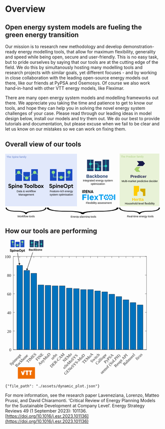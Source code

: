 # Overview

## Open energy system models are fueling the green energy transition

Our mission is to research new methodology and develop demonstration-ready energy modelling tools, that allow for maximum flexibility, generality and speed while being open, secure and user-friendly. This is no easy task, but to pride ourselves by saying that our tools are at the cutting edge of the field. We do this by simultanously hosting many modelling tools and research projects with similar goals, yet different focuses - and by working in close collaboration with the leading open-source energy models out there, like our friends at PyPSA and Osemosys. Of course we also work hand-in-hand with other VTT energy models, like Fleximar.

There are many open energy system models and modelling frameworks out there. We appreciate you taking the time and patience to get to know our tools, and hope they can help you in solving the novel energy system challenges of your case. Please read through our leading ideas in model design below, install our models and try them out. We do our best to provide tutorials and documentation, but please excuse when we fail to be clear and let us know on our mistakes so we can work on fixing them.

## Overall view of our tools
<svg width="100%" height="100%" version="1.1" viewBox="0 0 174.79 73.031" xml:space="preserve" xmlns="http://www.w3.org/2000/svg" xmlns:xlink="http://www.w3.org/1999/xlink"><defs><clipPath id="clippath"><path d="m438.47 442.08h-221.62v-394h221.62zm263 0h-221.62v-297.57h221.62zm263 0h-221.62v-394h221.62z" fill="none"/></clipPath><clipPath id="clippath-1"><path d="m438.47 442.08h-221.62v-394h221.62zm263 0h-221.62v-297.57h221.62zm263 0h-221.62v-394h221.62z" fill="none"/></clipPath><clipPath id="clippath-4"><path d="m438.47 442.08h-221.62v-394h221.62zm263 0h-221.62v-297.57h221.62zm263 0h-221.62v-394h221.62z" fill="none"/></clipPath><clipPath id="clippath-8"><path d="m438.47 442.08h-221.62v-394h221.62zm263 0h-221.62v-297.57h221.62zm263 0h-221.62v-394h221.62z" fill="none"/></clipPath><clipPath id="clippath-1-7"><path d="m438.47 442.08h-221.62v-394h221.62zm263 0h-221.62v-297.57h221.62zm263 0h-221.62v-394h221.62z" fill="none"/></clipPath><clipPath id="clippath-4-1"><path d="m438.47 442.08h-221.62v-394h221.62zm263 0h-221.62v-297.57h221.62zm263 0h-221.62v-394h221.62z" fill="none"/></clipPath><clipPath id="clippath-7"><path d="m438.47 442.08h-221.62v-394h221.62zm263 0h-221.62v-297.57h221.62zm263 0h-221.62v-394h221.62z" fill="none"/></clipPath><clipPath id="clippath-1-6"><path d="m438.47 442.08h-221.62v-394h221.62zm263 0h-221.62v-297.57h221.62zm263 0h-221.62v-394h221.62z" fill="none"/></clipPath><clipPath id="clippath-4-2"><path d="m438.47 442.08h-221.62v-394h221.62zm263 0h-221.62v-297.57h221.62zm263 0h-221.62v-394h221.62z" fill="none"/></clipPath></defs><g transform="translate(-30.285 15.629)"><g transform="matrix(.14964 0 0 .14964 34.864 27.149)"><path d="m271.75 124.55 7e-3 0.22627a38.272 18.752 0 0 1-1.5112 5.1011 41.902 20.531 0 0 1-4.412 4.8515 45.128 22.112 0 0 1-15.52 7.426c-12.735 3.7978-28.395 5.154-43.809 5.6218l-24.163 0.31505c-8.3274 0.36579-16.73 0.79284-25.01 2.0528-8.2342 1.179-16.542 2.9544-23.533 5.9595a41.603 20.384 0 0 0-7.0703 3.8393 41.609 20.387 0 0 0-7.0698-3.8393c-6.9907-3.0051-15.299-4.7806-23.533-5.9595-8.2798-1.26-16.682-1.687-25.01-2.0528l-24.163-0.31505c-15.414-0.46772-31.074-1.824-43.809-5.6218a45.126 22.11 0 0 1-15.52-7.426 41.903 20.531 0 0 1-4.4122-4.8515 38.292 18.762 0 0 1-1.5112-5.1011l0.0075-0.22856a4.2567 2.0857 0 0 0-8.5102-0.10613c-0.66566 9.0591 10.081 17.181 24.83 21.692a41.957 20.558 0 0 0 5.6284 1.5582 44.831 21.966 0 0 0 5.8044 1.358c4.0043 0.67984 7.9401 1.5763 12.067 1.9656a93.055 45.594 0 0 0 12.317 1.2617c4.1292 0.22947 8.2715 0.69629 12.403 0.71288l24.054 0.57322c7.6477 0.42449 15.331 0.90266 22.391 2.0769 7.0847 1.0876 13.781 2.6677 18.805 4.9486a30.989 15.183 0 0 1 6.2141 3.797 30.609 14.997 0 0 1 1.8457 2.1608c0.20019 0.36404 0.40667 0.73622 0.54537 1.0907a15.616 7.6515 0 0 1 0.22834 0.85752l-4e-3 0.049c-2e-3 0.0336 2e-3 0.068 2e-3 0.10178-2.6e-4 0.0398-5e-3 0.0792-2e-3 0.11799 2.6e-4 5e-3 4e-3 9e-3 4e-3 0.014 7.1e-4 0.01-5.1e-4 0.0191 5.1e-4 0.0288 9e-3 0.0908 0.0571 0.17551 0.0815 0.26403a6.4474 3.159 0 0 0 0.10698 0.34579c0.0464 0.0908 0.12468 0.17411 0.18691 0.26162a6.4231 3.1471 0 0 0 0.23738 0.31798c0.0831 0.0856 0.19471 0.16161 0.29259 0.24273a6.421 3.1461 0 0 0 0.34363 0.27653c0.1135 0.0752 0.25198 0.13915 0.3785 0.20894a6.4018 3.1367 0 0 0 0.44385 0.23852c0.14109 0.0634 0.30249 0.11378 0.45452 0.17067a6.3272 3.1001 0 0 0 0.52455 0.19132c0.16632 0.0501 0.34961 0.0853 0.52506 0.12793a6.3496 3.1111 0 0 0 0.58652 0.13789c0.18741 0.0343 0.38812 0.0519 0.58338 0.0777a6.2231 3.0491 0 0 0 0.63179 0.0795c0.20801 0.0164 0.42511 0.0139 0.63856 0.0201 0.20438 6e-3 0.40272 0.0231 0.61149 0.0194 0.0153-2.6e-4 0.0292-2e-3 0.0445-3e-3 0.0149-2.6e-4 0.0287 1e-3 0.0435 9.8e-4 0.20279-5e-3 0.39231-0.0297 0.58937-0.0436 0.21793-0.0154 0.44071-0.0226 0.65053-0.0482a6.3386 3.1058 0 0 0 0.60133-0.1032c0.19471-0.0343 0.39622-0.0612 0.58158-0.10422a6.3045 3.089 0 0 0 0.5563-0.16097c0.16843-0.05 0.34618-0.0932 0.50397-0.15052a6.4282 3.1496 0 0 0 0.48471-0.21058c0.14345-0.0638 0.2973-0.12156 0.42824-0.19146a6.4415 3.1561 0 0 0 0.40144-0.25676c0.11296-0.0744 0.23897-0.14336 0.3384-0.22257a6.4626 3.1665 0 0 0 0.29756-0.29311c0.0825-0.0841 0.17933-0.16378 0.24654-0.25165a6.4064 3.1389 0 0 0 0.17727-0.32016c0.0484-0.0921 0.11324-0.18061 0.14445-0.27551a6.5124 3.1909 0 0 0 0.0453-0.34425c9e-3 -0.0907 0.0424-0.1783 0.0356-0.27067l-3e-3 -0.0428a15.659 7.6726 0 0 1 0.22806-0.85752c0.13902-0.35446 0.34516-0.72665 0.54536-1.0907a30.611 14.998 0 0 1 1.8459-2.1608 30.982 15.18 0 0 1 6.2141-3.797c5.0234-2.2809 11.72-3.861 18.805-4.9486 7.06-1.1742 14.744-1.6524 22.391-2.0769l24.054-0.57322c4.1311-0.0166 8.2733-0.48341 12.403-0.71287a93.055 45.594 0 0 0 12.317-1.2617c4.1266-0.38929 8.0622-1.2857 12.066-1.9656a44.826 21.964 0 0 0 5.8044-1.358 41.94 20.55 0 0 0 5.6284-1.5582c14.749-4.5108 25.496-12.633 24.831-21.692a4.2567 2.0857 0 0 0-8.5102 0.10843z" stroke-width=".49307"/><path d="m1128.9 124.55 0.01 0.22627a38.272 18.752 0 0 1-1.5112 5.1011 41.902 20.531 0 0 1-4.4119 4.8515 45.128 22.112 0 0 1-15.52 7.426c-12.735 3.7978-28.395 5.154-43.809 5.6218l-24.163 0.31505c-8.3275 0.36579-16.73 0.79284-25.01 2.0528-8.2343 1.179-16.542 2.9544-23.533 5.9595a41.603 20.384 0 0 0-7.0703 3.8393 41.609 20.387 0 0 0-7.0698-3.8393c-6.9907-3.0051-15.299-4.7806-23.533-5.9595-8.2798-1.26-16.682-1.687-25.01-2.0528l-24.166-0.31505c-15.414-0.46772-31.074-1.824-43.809-5.6218a45.126 22.11 0 0 1-15.52-7.426 41.903 20.531 0 0 1-4.4122-4.8515 38.292 18.762 0 0 1-1.5112-5.1011l8e-3 -0.22856a4.2567 2.0857 0 0 0-8.5102-0.10613c-0.66565 9.0591 10.081 17.181 24.83 21.692a41.957 20.558 0 0 0 5.6284 1.5582 44.831 21.966 0 0 0 5.8044 1.358c4.0043 0.67984 7.9401 1.5763 12.067 1.9656a93.055 45.594 0 0 0 12.317 1.2617c4.1292 0.22947 8.2715 0.69629 12.403 0.71288l24.054 0.57322c7.6477 0.42449 15.331 0.90266 22.391 2.0769 7.0847 1.0876 13.781 2.6677 18.805 4.9486a30.989 15.183 0 0 1 6.2141 3.797 30.609 14.997 0 0 1 1.8457 2.1608c0.20019 0.36404 0.40667 0.73622 0.54537 1.0907a15.616 7.6515 0 0 1 0.22834 0.85752l-4e-3 0.049c-2e-3 0.0336 2e-3 0.068 2e-3 0.10178-2.6e-4 0.0398-5e-3 0.0792-2e-3 0.11799 2.6e-4 5e-3 4e-3 9e-3 4e-3 0.014 7.1e-4 0.01-5.1e-4 0.0191 5.1e-4 0.0288 9e-3 0.0908 0.0571 0.17551 0.0815 0.26403a6.4474 3.159 0 0 0 0.10698 0.34579c0.0464 0.0908 0.12468 0.17411 0.18691 0.26162a6.4231 3.1471 0 0 0 0.23738 0.31798c0.0831 0.0856 0.19471 0.16161 0.29259 0.24273a6.421 3.1461 0 0 0 0.34363 0.27653c0.1135 0.0752 0.25198 0.13915 0.3785 0.20894a6.4018 3.1367 0 0 0 0.44385 0.23852c0.14109 0.0634 0.30249 0.11378 0.45452 0.17067a6.3272 3.1001 0 0 0 0.52455 0.19132c0.16632 0.0501 0.34961 0.0853 0.52506 0.12793a6.3496 3.1111 0 0 0 0.58652 0.13789c0.18741 0.0343 0.38812 0.0519 0.58338 0.0777a6.2231 3.0491 0 0 0 0.63179 0.0795c0.20801 0.0164 0.42511 0.0139 0.63856 0.0201 0.20438 6e-3 0.40272 0.0231 0.61149 0.0194 0.0153-2.6e-4 0.0292-2e-3 0.0445-3e-3 0.0149-2.6e-4 0.0287 1e-3 0.0435 9.8e-4 0.20279-5e-3 0.39231-0.0297 0.58937-0.0436 0.21793-0.0154 0.44071-0.0226 0.65053-0.0482a6.3386 3.1058 0 0 0 0.60133-0.1032c0.19471-0.0343 0.39622-0.0612 0.58158-0.10422a6.3045 3.089 0 0 0 0.5563-0.16097c0.16843-0.05 0.34618-0.0932 0.50397-0.15052a6.4282 3.1496 0 0 0 0.48471-0.21058c0.14345-0.0638 0.2973-0.12156 0.42824-0.19146a6.4415 3.1561 0 0 0 0.40144-0.25676c0.11296-0.0744 0.23897-0.14336 0.3384-0.22257a6.4626 3.1665 0 0 0 0.29756-0.29311c0.0825-0.0841 0.17933-0.16378 0.24654-0.25165a6.4064 3.1389 0 0 0 0.17727-0.32016c0.0484-0.0921 0.11324-0.18061 0.14445-0.27551a6.5124 3.1909 0 0 0 0.0453-0.34425c9e-3 -0.0907 0.0424-0.1783 0.0356-0.27067l-3e-3 -0.0428a15.659 7.6726 0 0 1 0.22806-0.85752c0.13902-0.35446 0.34516-0.72665 0.54536-1.0907a30.611 14.998 0 0 1 1.8459-2.1608 30.982 15.18 0 0 1 6.2141-3.797c5.0234-2.2809 11.72-3.861 18.805-4.9486 7.0599-1.1742 14.744-1.6524 22.391-2.0769l24.054-0.57322c4.1311-0.0166 8.2733-0.48341 12.403-0.71287a93.055 45.594 0 0 0 12.317-1.2617c4.1267-0.38929 8.0622-1.2857 12.066-1.9656a44.826 21.964 0 0 0 5.8043-1.358 41.94 20.55 0 0 0 5.6284-1.5582c14.749-4.5108 25.496-12.633 24.831-21.692a4.2567 2.0857 0 0 0-8.5102 0.10843z" stroke-width=".49307"/><path d="m810.86 124.55 0.0124 0.22627a67.61 18.752 0 0 1-2.6696 5.1011 74.023 20.531 0 0 1-7.794 4.8515 79.723 22.112 0 0 1-27.417 7.426c-22.498 3.7978-50.161 5.154-77.392 5.6218l-42.685 0.31505c-14.711 0.36579-29.555 0.79284-44.182 2.0528-14.546 1.179-29.223 2.9544-41.573 5.9595a73.494 20.384 0 0 0-12.49 3.8393 73.505 20.387 0 0 0-12.489-3.8393c-12.35-3.0051-27.026-4.7806-41.573-5.9595-14.627-1.26-29.471-1.687-44.182-2.0528l-42.685-0.31505c-27.23-0.46772-54.894-1.824-77.392-5.6218a79.718 22.11 0 0 1-27.417-7.426 74.024 20.531 0 0 1-7.7945-4.8515 67.645 18.762 0 0 1-2.6696-5.1011l0.0124-0.22856a7.5198 2.0857 0 0 0-15.034-0.10613c-1.1759 9.0591 17.809 17.181 43.865 21.692a74.12 20.558 0 0 0 9.9429 1.5582 79.197 21.966 0 0 0 10.254 1.358c7.0738 0.67984 14.027 1.5763 21.317 1.9656a164.39 45.594 0 0 0 21.759 1.2617c7.2946 0.22947 14.612 0.69629 21.91 0.71288l42.493 0.57322c13.51 0.42449 27.084 0.90266 39.555 2.0769 12.516 1.0876 24.346 2.6677 33.22 4.9486a54.744 15.183 0 0 1 10.978 3.797 54.072 14.997 0 0 1 3.2605 2.1608c0.35365 0.36404 0.71841 0.73622 0.96343 1.0907a27.587 7.6515 0 0 1 0.40338 0.85752l-7e-3 0.049c-4e-3 0.0336 4e-3 0.068 4e-3 0.10178-4.6e-4 0.0398-9e-3 0.0792-4e-3 0.11799 4.6e-4 5e-3 7e-3 9e-3 7e-3 0.014 1e-3 0.01-9e-4 0.0191 9e-4 0.0288 0.0159 0.0908 0.10088 0.17551 0.14398 0.26403a11.39 3.159 0 0 0 0.18899 0.34579c0.082 0.0908 0.22025 0.17411 0.33019 0.26162a11.347 3.1471 0 0 0 0.41935 0.31798c0.1468 0.0856 0.34397 0.16161 0.51688 0.24273a11.343 3.1461 0 0 0 0.60705 0.27653c0.20051 0.0752 0.44514 0.13915 0.66865 0.20894a11.309 3.1367 0 0 0 0.78409 0.23852c0.24925 0.0634 0.53437 0.11378 0.80295 0.17067a11.177 3.1001 0 0 0 0.92665 0.19132c0.29382 0.0501 0.61762 0.0853 0.92756 0.12793a11.217 3.1111 0 0 0 1.0361 0.13789c0.33108 0.0343 0.68565 0.0519 1.0306 0.0777a10.994 3.0491 0 0 0 1.1161 0.0795c0.36747 0.0164 0.75099 0.0139 1.1281 0.0201 0.36105 6e-3 0.71143 0.0231 1.0802 0.0194 0.027-2.6e-4 0.0516-2e-3 0.0786-3e-3 0.0263-2.6e-4 0.0507 1e-3 0.0769 9.8e-4 0.35824-5e-3 0.69304-0.0297 1.0412-0.0436 0.38499-0.0154 0.77854-0.0226 1.1492-0.0482a11.198 3.1058 0 0 0 1.0623-0.1032c0.34397-0.0343 0.69995-0.0612 1.0274-0.10422a11.137 3.089 0 0 0 0.98274-0.16097c0.29755-0.05 0.61156-0.0932 0.8903-0.15052a11.356 3.1496 0 0 0 0.85628-0.21058c0.25342-0.0638 0.5252-0.12156 0.75652-0.19146a11.379 3.1561 0 0 0 0.70917-0.25676c0.19955-0.0744 0.42216-0.14336 0.59781-0.22257a11.417 3.1665 0 0 0 0.52566-0.29311c0.14575-0.0841 0.3168-0.16378 0.43554-0.25165a11.317 3.1389 0 0 0 0.31316-0.32016c0.0855-0.0921 0.20004-0.18061 0.25518-0.27551a11.505 3.1909 0 0 0 0.08-0.34425c0.0159-0.0907 0.0749-0.1783 0.0629-0.27067l-5e-3 -0.0428a27.663 7.6726 0 0 1 0.40289-0.85752c0.24559-0.35446 0.60975-0.72665 0.96342-1.0907a54.076 14.998 0 0 1 3.261-2.1608 54.732 15.18 0 0 1 10.978-3.797c8.8743-2.2809 20.705-3.861 33.22-4.9486 12.472-1.1742 26.046-1.6524 39.556-2.0769l42.493-0.57322c7.2979-0.0166 14.615-0.48341 21.91-0.71287a164.39 45.594 0 0 0 21.759-1.2617c7.29-0.38929 14.242-1.2857 21.316-1.9656a79.189 21.964 0 0 0 10.254-1.358 74.091 20.55 0 0 0 9.943-1.5582c26.056-4.5108 45.041-12.633 43.865-21.692a7.5198 2.0857 0 0 0-15.034 0.10843z" stroke-width=".65535"/><g fill="#000000" font-size="20.116px" stroke-width="1.679" text-anchor="middle"><text x="127.33448" y="195.81461" text-align="center" xml:space="preserve"><tspan x="127.33448" y="195.81461" fill="#000000" font-family="Arial" stroke-width="1.679" text-align="center" text-anchor="middle">Workflow tools</tspan></text><text x="560.18951" y="197.9362" text-align="center" xml:space="preserve"><tspan x="560.18951" y="197.9362" fill="#000000" font-family="Arial" stroke-width="1.679" text-align="center" text-anchor="middle">Energy planning tools</tspan></text><text x="990.05432" y="197.11536" text-align="center" xml:space="preserve"><tspan x="990.05432" y="197.11536" fill="#000000" font-family="Arial" stroke-width="1.679" text-align="center" text-anchor="middle">Real-time energy tools</tspan></text></g></g><g><rect x="30.285" y="-15.354" width="81.165" height="59.366" fill="#e1e8fb"/><a transform="matrix(.56557 0 0 .56557 13.157 -6.7897)" xlink:href="https://github.com/Spine-tools/SpineOpt.jl" xlink:show="new"><g transform="matrix(.059899 0 0 .059899 86.601 3.8672)"><g fill="#1b4ac2"><rect transform="translate(338,142)" x="216.82" y="48.491" width="220.98" height="393.47" clip-path="url(#clippath)"/><rect transform="matrix(1 0 0 .7588 601.23 249.29)" x="216.82" y="48.491" width="220.98" height="393.47" clip-path="url(#clippath-1)"/><rect transform="translate(863.42 142)" x="216.82" y="48.491" width="220.98" height="393.47" clip-path="url(#clippath-4)"/></g><g fill="#91e087"><g stroke-width=".975"><circle cx="665.66" cy="298.56" r="54.033"/><circle cx="928.15" cy="470.79" r="54.033"/><circle cx="1189.8" cy="298.17" r="54.033"/></g><rect x="658.4" y="345.69" width="14.496" height="120.03"/><rect x="658.39" y="451.69" width="117.46" height="14.765"/><rect x="818.11" y="451.53" width="62.553" height="14.765"/><rect x="975.14" y="451.18" width="63.866" height="14.765"/><rect x="1080.3" y="451.53" width="116.79" height="14.765"/><rect transform="rotate(-90)" x="-466.47" y="1182.3" width="118.35" height="14.765"/></g><text x="933.89508" y="962.74219" fill="#000000" font-family="Arial" font-size="88.855px" stroke-width="7.4162" text-align="center" text-anchor="middle" xml:space="preserve"><tspan x="933.89508" y="962.74219" text-align="center">Feature-rich energy</tspan><tspan x="933.89508" y="1074.8394" text-align="center">system optimisation</tspan></text><g transform="matrix(.98386 0 0 .98386 18.932 11.111)" onclick="https://github.com/Spine-tools/SpineOpt.jl"><path d="m519.06 786.28 23.63-7.9902c5.0996 18.699 17.17 24.31 28.56 24.31 11.73 0 22.1-5.6113 22.1-16.32 0-11.221-11.22-14.791-22.44-18.359l-11.9-3.5703c-13.09-3.9102-35.359-12.75-35.359-37.91 0-23.969 20.23-39.1 45.73-39.1 25.16 0 41.819 14.791 46.069 30.94l-23.119 9.3496c-4.0801-10.709-11.73-17.34-23.46-17.34-11.22 0-18.7 5.9512-18.7 14.111 0 10.709 12.41 15.299 22.95 18.699l13.94 4.4199c12.07 3.9102 33.149 10.539 33.149 35.699 0 23.971-18.869 42.33-48.619 42.33-25.84 0-46.239-13.94-52.529-39.27z"/><path d="m637.55 727.8h23.46v14.111h0.3398c8.3301-11.73 18.36-16.83 30.6-16.83 25.84 0 41.31 22.44 41.31 49.809 0 31.791-20.569 50.66-43.01 50.66-14.279 0-23.63-7.3105-28.899-15.131v49.641h-23.8v-132.26zm47.26 74.971c13.94 0 23.8-11.56 23.8-27.371 0-16.148-10.03-27.539-23.8-27.539s-23.97 11.391-23.97 27.539 10.2 27.371 23.97 27.371z"/><path d="m762.84 683.94c8.3301 0 14.62 6.6309 14.62 14.451 0 8.5-6.29 15.129-14.62 15.129-8.5 0-14.79-6.6289-14.79-15.129 0-7.8203 6.29-14.451 14.79-14.451zm-12.069 43.859h23.8v94.859h-23.8z"/><path d="m797.86 727.8h23.459v13.941h0.3408c6.9697-11.391 17.85-16.66 29.409-16.66 17.51 0 33.149 11.9 33.149 37.74v59.838h-23.8v-49.299c0-12.58-3.2294-25.5-17.85-25.5-11.22 0-20.909 7.8203-20.909 25.84v48.959h-23.8v-94.859z"/><path d="m900.71 775.74c0-29.238 19.72-50.658 47.43-50.658 23.63 0 45.729 15.639 45.729 50.488v6.4609h-69.359c2.04 14.279 12.75 22.1 25.159 22.1 9.6904 0 18.02-5.2695 22.27-15.129l22.27 9.0098c-6.2901 15.469-22.27 27.539-44.37 27.539-28.049 0-49.129-19.721-49.129-49.81zm69.19-10.029c-1.7002-14.619-11.22-20.228-21.93-20.228-12.24 0-19.89 8.3281-22.27 20.228z"/><path d="m1006.6 756.53c0-40.799 30.09-69.19 67.15-69.19 37.23 0 66.98 28.9 66.98 69.19 0 40.119-29.58 69.02-66.98 69.02-36.89 0-67.15-28.221-67.15-69.02zm67.319 45.219c22.779 0 40.29-19.209 40.29-45.219 0-25.5-17-45.389-40.29-45.389-22.95 0-40.8 19.039-40.8 45.389 0 26.69 18.19 45.219 40.8 45.219z"/><path d="m1159.1 727.8h23.46v14.111h0.3397c8.3302-11.73 18.36-16.83 30.6-16.83 25.84 0 41.31 22.44 41.31 49.809 0 31.791-20.569 50.66-43.009 50.66-14.28 0-23.63-7.3105-28.9-15.131v49.641h-23.8v-132.26zm47.26 74.971c13.94 0 23.8-11.56 23.8-27.371 0-16.148-10.03-27.539-23.8-27.539s-23.97 11.391-23.97 27.539 10.2 27.371 23.97 27.371z"/><path d="m1279.5 792.4v-43.01h-18.7v-21.59h18.7v-26.859h23.799v26.859h25.67v21.59h-25.67v34.51c0 9.0098 0 20.06 12.92 20.06 4.5908 0 9.0106-1.3594 12.75-3.4004v21.42c-4.7599 2.5508-11.05 3.5703-17.68 3.5703-31.789 0-31.789-23.289-31.789-33.15z"/></g></g></a><a transform="matrix(.56557 0 0 .56557 13.157 -6.7897)" xlink:href="https://github.com/Spine-tools/Spine-Toolbox" xlink:show="new"><g transform="matrix(.060401 0 0 .060401 17.109 3.9727)"><g fill="#1b4ac2"><rect transform="translate(338,142)" x="216.82" y="48.491" width="220.98" height="393.47" clip-path="url(#clippath-8)"/><rect transform="matrix(1 0 0 .7588 601.23 249.29)" x="216.82" y="48.491" width="220.98" height="393.47" clip-path="url(#clippath-1-7)"/><rect transform="translate(863.42 142)" x="216.82" y="48.491" width="220.98" height="393.47" clip-path="url(#clippath-4-1)"/></g><g fill="#91e087"><g stroke-width=".975"><circle cx="665.66" cy="298.56" r="54.033"/><circle cx="930.98" cy="483.52" r="54.033"/><circle cx="1196.3" cy="299.17" r="54.033"/></g><path d="m554.75 369.04v18.124l73.965-54.127-9.3069-11.511z"/><path d="m1081 373.78v18.124l79.445-58.369-8.5998-11.511z"/><path d="m973.19 452.25 7.6042 12.571 58.661-42.699-0.01-18.261z"/><path d="m776.47 385.23-3e-3 -18.084-63.243-45.843-8.3954 11.34z"/><path d="m881.38 461.85 7.5204-12.584-71.064-51.827 0.0108 18.012z"/><path d="m1302.5 380.46v-18.021l-57.275-41.839-7.332 12.69z"/></g><text transform="matrix(16.556 0 0 16.556 -283.25 -65.773)" x="72.5084" y="61.82835" fill="#000000" font-family="Arial" font-size="5.3223px" stroke-width=".44422" text-align="center" text-anchor="middle" xml:space="preserve"><tspan x="72.5084" y="61.82835" text-align="center">Data &amp; workflow</tspan><tspan x="72.5084" y="68.542847" text-align="center">Management</tspan></text><g transform="matrix(.98634 0 0 .99268 -10.797 -4.6774)"><path d="m338 787.35 23.63-7.9902c5.1001 18.699 17.17 24.31 28.56 24.31 11.73 0 22.1-5.6113 22.1-16.32 0-11.221-11.22-14.791-22.44-18.359l-11.9-3.5703c-13.09-3.9102-35.359-12.75-35.359-37.91 0-23.969 20.23-39.1 45.73-39.1 25.16 0 41.819 14.791 46.069 30.94l-23.12 9.3496c-4.0801-10.709-11.73-17.34-23.46-17.34-11.22 0-18.7 5.9512-18.7 14.111 0 10.709 12.41 15.299 22.95 18.699l13.94 4.4199c12.07 3.9102 33.149 10.539 33.149 35.699 0 23.971-18.87 42.33-48.619 42.33-25.84 0-46.24-13.94-52.53-39.27z"/><path d="m456.49 728.87h23.46v14.111h0.3403c8.3296-11.73 18.36-16.83 30.6-16.83 25.84 0 41.31 22.44 41.31 49.809 0 31.791-20.57 50.66-43.01 50.66-14.28 0-23.629-7.3105-28.899-15.131v49.641h-23.8v-132.26zm47.259 74.971c13.94 0 23.8-11.56 23.8-27.371 0-16.148-10.03-27.539-23.8-27.539s-23.97 11.391-23.97 27.539 10.2 27.371 23.97 27.371z"/><path d="m581.78 685.01c8.3301 0 14.62 6.6309 14.62 14.451 0 8.5-6.2896 15.129-14.62 15.129-8.5 0-14.79-6.6289-14.79-15.129 0-7.8203 6.29-14.451 14.79-14.451zm-12.07 43.859h23.8v94.859h-23.8z"/><path d="m616.79 728.87h23.46v13.941h0.3403c6.9697-11.391 17.85-16.66 29.41-16.66 17.51 0 33.149 11.9 33.149 37.74v59.838h-23.8v-49.299c0-12.58-3.23-25.5-17.85-25.5-11.22 0-20.91 7.8203-20.91 25.84v48.959h-23.8v-94.859z"/><path d="m719.64 776.81c0-29.238 19.72-50.658 47.43-50.658 23.63 0 45.73 15.639 45.73 50.488v6.4609h-69.359c2.04 14.279 12.75 22.1 25.16 22.1 9.6899 0 18.02-5.2695 22.27-15.129l22.27 9.0098c-6.29 15.469-22.27 27.539-44.37 27.539-28.049 0-49.129-19.721-49.129-49.81zm69.19-10.029c-1.7002-14.619-11.22-20.228-21.93-20.228-12.24 0-19.89 8.3281-22.27 20.228z"/><path d="m856.32 714.42v-23.289h104.72v23.289h-39.779v109.31h-25.16v-109.31z"/><path d="m949.83 776.47c0-29.408 20.06-50.318 48.96-50.318s48.96 20.91 48.96 50.318c0 29.58-20.06 50.15-48.96 50.15s-48.96-20.57-48.96-50.15zm48.96 27.371c14.28 0 24.14-11.391 24.14-27.371 0-16.318-9.8594-27.539-24.14-27.539s-24.31 11.391-24.31 27.539c0 15.98 10.03 27.371 24.31 27.371z"/><path d="m1059.1 776.47c0-29.408 20.06-50.318 48.959-50.318s48.96 20.91 48.96 50.318c0 29.58-20.06 50.15-48.96 50.15s-48.959-20.57-48.959-50.15zm48.959 27.371c14.28 0 24.14-11.391 24.14-27.371 0-16.318-9.8594-27.539-24.14-27.539s-24.31 11.391-24.31 27.539c0 15.98 10.03 27.371 24.31 27.371z"/><path d="m1174.4 687.73h23.8v136h-23.8z"/><path d="m1245.3 811.15h-0.3398v12.58h-23.46v-136h23.8v54.74c7.6504-11.221 18.19-16.32 30.6-16.32 25.84 0 41.31 22.44 41.31 49.978 0 31.621-20.569 50.49-43.009 50.49-13.77 0-23.63-6.9707-28.9-15.471zm23.46-7.3086c13.94 0 23.8-11.391 23.8-27.371 0-15.809-9.6895-27.539-23.8-27.539s-23.97 11.56-23.97 27.539c0 16.15 10.2 27.371 23.97 27.371z"/><path d="m1328.7 776.47c0-29.408 20.06-50.318 48.959-50.318s48.96 20.91 48.96 50.318c0 29.58-20.06 50.15-48.96 50.15s-48.959-20.57-48.959-50.15zm48.959 27.371c14.28 0 24.14-11.391 24.14-27.371 0-16.318-9.8594-27.539-24.14-27.539s-24.31 11.391-24.31 27.539c0 15.98 10.03 27.371 24.31 27.371z"/><path d="m1460.2 775.62v-0.1699l-30.601-46.58h27.54l19.21 31.621h0.3398c6.46-10.711 12.92-21.08 19.38-31.621h26.859c-10.199 15.471-20.23 31.111-30.43 46.58v0.1699c10.37 15.98 20.57 32.131 30.94 48.109h-27.2c-6.46-10.539-12.92-20.91-19.55-31.449h-0.3398l-19.21 31.449h-27.88c10.37-15.978 20.57-32.129 30.94-48.109z"/></g></g></a><text x="43.033436" y="-10.77738" dominant-baseline="auto" fill="#6682ca" font-family="Arial" font-size="3.0102px" stop-color="#000000" stroke-width=".25124" text-align="center" text-anchor="middle" style="-inkscape-stroke:none;font-feature-settings:normal;font-variant-alternates:normal;font-variant-caps:normal;font-variant-east-asian:normal;font-variant-ligatures:normal;font-variant-numeric:normal;font-variant-position:normal;font-variation-settings:normal;line-height:normal;text-decoration-color:#000000;text-decoration-line:none;text-decoration-style:solid;text-indent:0;text-orientation:mixed;text-transform:none;white-space:normal" xml:space="preserve"><tspan x="43.033436" y="-10.77738" dominant-baseline="auto" fill="#6682ca" font-family="Arial" font-size="3.0102px" stop-color="#000000" stroke-width=".25124" text-align="center" text-anchor="middle" style="-inkscape-stroke:none;font-feature-settings:normal;font-variant-alternates:normal;font-variant-caps:normal;font-variant-east-asian:normal;font-variant-ligatures:normal;font-variant-numeric:normal;font-variant-position:normal;font-variation-settings:normal;line-height:normal;text-decoration-color:#000000;text-decoration-line:none;text-decoration-style:solid;text-indent:0;text-orientation:mixed;text-transform:none;white-space:normal">The Spine family</tspan></text></g><a transform="matrix(.56557 0 0 .56557 13.157 -6.7897)" xlink:href="https://github.com/irena-flextool" xlink:show="new"><g transform="translate(71.901 57.473)"><g transform="matrix(.50714 0 0 .50714 109.04 -26.281)"><g transform="scale(.98829 1.0119)" stroke-width="1.1569" aria-label="IRENA"><path d="m7.0799 62.653h2.2983v-11.414h-2.2983z"/><path d="m11.476 62.653h2.2983v-9.3938h1.342c0.64785 0 1.2031 0.09255 1.6196 0.35477 0.50902 0.32392 0.84837 0.95634 0.84837 1.6505 0 0.69412-0.27765 1.2957-0.72497 1.6659-0.47817 0.3702-1.2957 0.41647-2.0515 0.41647h-0.44732l3.0696 5.3062h2.4063l-2.5451-4.2264c0.7404-0.1851 1.3882-0.50902 1.8818-1.234 0.38562-0.5553 0.617-1.2957 0.617-2.1286 0-1.2648-0.50902-2.4217-1.4499-3.1004-0.617-0.44732-1.635-0.72497-3.4089-0.72497h-3.4552z"/><path d="m21.209 62.653h6.4013v-2.0207h-4.103v-2.7611h4.0259v-2.0207h-4.0259v-2.5914h4.103v-2.0207h-6.4013z"/><path d="m31.482 51.238h-2.0515v11.414h2.2058l-0.04627-7.8975 5.2599 7.8975h2.0361v-11.414h-2.2058l0.04627 7.913z"/><path d="m43.421 60.416h4.5041l0.83294 2.2366h2.5143l-4.5195-11.414h-2.0207l-4.6275 11.414h2.4988zm3.8871-1.8356h-3.2855l1.6196-4.6275z"/></g><g fill="#029ff0"><path transform="scale(1.1528 .86747)" d="m6.0301 104.78h5.031v-9.8478h8.2735v-4.949h-8.2735v-5.3981h9.4651v-5.1067h-14.496z" stroke-width="2.5324"/><path d="m27.182 69.096h4.9257v21.892h-4.9257z" stroke-width=".26721"/><path d="m131.7 68.776h4.9257v21.892h-4.9257z" stroke-width=".26721"/><g><path d="m53.544 74.068h5.0625l3.1926 4.9257 3.2382-4.9257h5.1537l-5.9747 8.2551 5.9747 8.6655h-5.0169l-3.4206-5.1081-3.3294 5.1081h-5.1993l6.0203-8.4831z"/><path d="m78.72 90.851v-17.559h-6.75v-4.2872h18.243v4.424h-6.7044v17.468z"/><path d="m104.91 68.479c4e-3 0.05367 7e-3 0.10744 7e-3 0.16123-9e-5 1.398-1.3172 2.5312-2.9419 2.5311-1.6222-3.86e-4 -2.9378-1.1306-2.9409-2.5265-1.0905 0.31321-2.1303 0.78191-3.0872 1.3916 0.97804 0.99099 0.84389 2.7155-0.30024 3.8597-1.0828 1.0781-2.6949 1.2629-3.7104 0.4253-0.53455 0.9743-0.92894 2.0192-1.1715 3.1037 1.3387 0.09012 2.3846 1.3779 2.3849 2.9363-8.68e-4 1.4755-0.94214 2.722-2.2009 2.9146 0.29718 1.0294 0.73302 2.0135 1.2955 2.9254 0.87921-0.76824 2.2876-0.80438 3.423-0.0879 1.3724 0.86937 1.8786 2.5314 1.1307 3.7124-0.10148 0.15567-0.22262 0.29794-0.36122 0.42426 0.96346 0.55101 1.9998 0.96348 3.0784 1.2252 0.0237-1.3822 1.3318-2.4925 2.9383-2.4939 1.571-1.6e-4 2.865 1.0619 2.9388 2.4123 1.0686-0.29127 2.091-0.73138 3.037-1.3074-0.11044-0.0939-0.21089-0.19797-0.30024-0.31109-0.7836-1.0189-0.5556-2.5589 0.5302-3.5812 2e-3 3e-3 3e-3 5e-3 5e-3 8e-3 0.90551-0.86829 2.4402-0.87809 3.6137-0.0227 1.3125 0.95775 1.7085 2.6498 0.88419 3.7791-0.0863 0.11548-0.1841 0.22203-0.29198 0.31885 0.96115 0.55046 1.9951 0.96325 3.0711 1.2258 0.0376-1.3518 1.3027-2.4483 2.8732-2.4903 1.606-0.0416 2.9433 1.0332 3.004 2.4143 1.0712-0.2906 2.0959-0.73078 3.0442-1.3074-0.14193-0.12255-0.26646-0.26155-0.37207-0.41444-0.77935-1.1605-0.31819-2.8355 1.0304-3.7414 1.1158-0.74672 2.5246-0.7485 3.4241-4e-3 0.53786-0.92662 0.94751-1.922 1.217-2.959-1.2635-0.15875-2.238-1.3797-2.2784-2.8546-0.0415-1.5578 0.96949-2.8728 2.3053-2.9988-0.27155-1.0776-0.6937-2.112-1.2542-3.0716-0.99262 0.86451-2.6094 0.72311-3.7207-0.32556-1.1744-1.1131-1.3547-2.833-0.40359-3.8499-0.97288-0.58386-2.0248-1.0246-3.1233-1.3084 0.0344 1.3954-1.2506 2.5606-2.8722 2.6045-1.6241 0.04367-2.971-1.054-3.0086-2.4515-1e-3 -0.05379 1e-4 -0.10747 3e-3 -0.16123h-5.2e-4c-1.0373 0.26502-3.2742 0.20764-2.9086 1.1715 0.36053 0.95049 1.2054 3.8304-2.9236 4.9262-2.213-1.7363-3.3425-2.2115-2.1282-5.1041 0.40463-0.96382-1.9095-0.8631-2.9381-1.098z"/></g></g><g stroke-width=".265"><path d="m102.12 74.129c-3.3037 1.52e-4 -5.9819 2.6783-5.9821 5.9821-1.34e-4 3.3039 2.6781 5.9824 5.9821 5.9826 2.9178-1e-3 5.409-2.1073 5.8958-4.9842 0.3317 1.6393 1.264 3.0781 2.344 4.4679l1.3544 0.32246c-1.4358-1.5324-2.1395-3.0036-2.5476-4.4504-0.41619-2.5089-0.92077-3.6179-1.9976-4.7431-1.109-1.6669-3.0468-2.5773-5.049-2.5774z" fill="#fff" stroke="#fff"/><path d="m118.88 86.161c3.3037-1.5e-4 5.9819-2.6783 5.9821-5.9821 1.3e-4 -3.3039-2.6781-5.9824-5.9821-5.9826-2.9178 0.0013-5.409 2.1073-5.8958 4.9842-0.3317-1.6393-1.4008-3.3974-2.4809-4.7872l-1.8903-0.99518c1.4358 1.5324 2.8122 3.9956 3.2204 5.4424 0.41619 2.5089 0.92077 3.6179 1.9976 4.7431 1.109 1.6669 3.0468 2.5773 5.049 2.5774z" fill="#fff" stroke="#fff"/><path d="m104.05 80.092a1.8557 1.8557 0 0 1-1.8557 1.8557 1.8557 1.8557 0 0 1-1.8557-1.8557 1.8557 1.8557 0 0 1 1.8557-1.8557 1.8557 1.8557 0 0 1 1.8557 1.8557z" fill="#016aa2"/><path d="m120.62 80.179a1.8557 1.8557 0 0 1-1.8557 1.8557 1.8557 1.8557 0 0 1-1.8557-1.8557 1.8557 1.8557 0 0 1 1.8557-1.8557 1.8557 1.8557 0 0 1 1.8557 1.8557z" fill="#016aa2"/></g><g fill="#029ff0" stroke-width="2.5212" aria-label="e"><path d="m48.591 85.776 2.711 2.1562c-1.4744 2.4753-4.4192 3.6903-7.0041 3.7145-2.5497 0-4.5741-0.78241-6.0732-2.3472-1.4882-1.5758-2.5288-3.7807-2.5288-6.6149 0-2.9327 0.77785-5.2087 2.288-6.8283 1.5101-1.6195 3.4688-2.4293 5.8763-2.4293 2.3308 0 4.2348 0.79335 5.7121 2.38 1.4773 1.5867 2.4896 3.819 2.4896 6.697 0 0.17508-0.0055 1.3499-0.01641 1.7l-11.723-0.022804c0.05938 0.89848 0.98889 3.4558 3.9919 3.3258 2.1073-0.0099 2.8755-0.38802 4.2767-1.7311zm-8.0817-4.7537h7.1339c-0.6328-1.6531-1.5326-3.1798-3.7503-3.2048-2.2763 0.0082-3.3129 2.1439-3.3836 3.2048z" fill="#029ff0"/></g></g><text x="145.42488" y="27.63348" fill="#000000" font-size="5.3223px" stroke-width=".44422" text-align="center" text-anchor="middle" xml:space="preserve"><tspan x="145.42488" y="27.63348" fill="#000000" font-family="Arial" stroke-width=".44422" text-align="center" text-anchor="middle">Flexibility assessment</tspan></text></g></a><a transform="matrix(.56557 0 0 .56557 13.157 -6.7897)" xlink:href="https://gitlab.vtt.fi/backbone/backbone" xlink:show="new"><g transform="matrix(.059206 0 0 .059206 191.67 -4.077)"><g transform="translate(-519.95 -184.12)"><g fill="#1f3b6a"><rect transform="translate(338,142)" x="216.82" y="48.491" width="220.98" height="393.47" clip-path="url(#clippath-7)"/><rect transform="matrix(1 0 0 .87051 601.23 199.92)" x="217.82" y="-6.8592" width="219.98" height="448.82" clip-path="url(#clippath-1-6)"/><rect transform="translate(863.42 142)" x="216.82" y="48.491" width="220.98" height="393.47" clip-path="url(#clippath-4-2)"/></g><g fill="#2ad1c1"><g stroke-width=".76689"><circle cx="670.13" cy="340.02" r="42.5"/><circle cx="930.62" cy="507.26" r="42.5"/><circle cx="1193.3" cy="409.64" r="42.5"/></g><rect x="662.65" y="346.75" width="14.496" height="155.03" stroke-width="1.1365"/><rect x="663.41" y="190.49" width="14.653" height="156.71" stroke-width="1.1488"/><rect x="554.85" y="499.4" width="220.96" height="14.975" stroke-width="1.3813"/><rect x="819.05" y="499.57" width="74.611" height="14.678" stroke-width="1.0889"/><rect x="935.89" y="402.9" width="103.18" height="14.81" stroke-width="1.273"/><rect x="819.04" y="326.9" width="113.41" height="14.803" stroke-width="1.3342"/><rect x="662.84" y="326.99" width="112.96" height="14.745" stroke-width="1.329"/><rect x="1080.2" y="402.69" width="89.854" height="14.454" stroke-width=".97889"/><rect transform="rotate(-90)" x="-379.47" y="1185.3" width="188.98" height="14.765" stroke-width=".98355"/><rect transform="rotate(-90)" x="-476.26" y="921.8" width="149.39" height="14.765" stroke-width=".87448"/><rect transform="rotate(-90)" x="-583.98" y="1184.4" width="202.17" height="15.28" stroke-width="1.0349"/></g></g><text transform="matrix(4.0918 0 0 4.0918 -22.245 5812.9)" x="8" y="-1268" dominant-baseline="auto" fill="#1f3b6a" font-family="sans-serif" font-size="37.333px" stop-color="#000000" stroke-width="1.0016" style="-inkscape-stroke:none;font-feature-settings:normal;font-variant-alternates:normal;font-variant-caps:normal;font-variant-east-asian:normal;font-variant-ligatures:normal;font-variant-numeric:normal;font-variant-position:normal;font-variation-settings:normal;inline-size:0;line-height:normal;shape-margin:0;shape-padding:0;text-decoration-color:#000000;text-decoration-line:none;text-decoration-style:solid;text-indent:0;text-orientation:mixed;text-transform:none;white-space:normal" xml:space="preserve"><tspan x="8" y="-1268" fill="#1f3b6a" font-size="37.333px" font-weight="bold">Backbone</tspan></text><text x="402.0589" y="749.20807" fill="#000000" font-family="Arial" font-size="89.894px" stroke-width="7.503" text-align="center" text-anchor="middle" xml:space="preserve"><tspan x="402.05893" y="749.20807" text-align="center">Integrated energy system</tspan><tspan x="402.0589" y="862.61658" text-align="center">optimization</tspan></text></g></a><g transform="matrix(.56557 0 0 .56557 13.157 -6.7897)"><rect x="259.03" y="-15.629" width="79.332" height="105.37" fill="#e8f2d7" stop-color="#000000" style="-inkscape-stroke:none;font-variation-settings:normal"/><text transform="translate(1.2917e-6)" x="283.98575" y="-7.5668268" fill="#adcf84" font-size="5.3223px" stroke-width=".44422" text-align="center" text-anchor="middle" xml:space="preserve"><tspan x="283.98575" y="-7.5668268" fill="#adcf84" font-family="Arial" stroke-width=".44422" text-align="center" text-anchor="middle">The Predicer family</tspan></text><a xlink:href="https://github.com/vttresearch/Predicer" xlink:show="new"><g transform="matrix(.78704 0 0 .78704 212.33 -52.255)"><text x="110.21931" y="118.715" fill="#000000" font-size="6.7625px" stroke-width=".56443" text-align="center" text-anchor="middle" xml:space="preserve"><tspan x="110.21931" y="118.715" fill="#000000" font-family="Arial" stroke-width=".56443" text-align="center" text-anchor="middle">Multi-market predictive decider</tspan></text><path d="m103.24 65.644h14.905l5.4145 6.2663-5.3537 6.2663h-14.844l5.0495-6.1446z" fill="#171949" stroke-width=".265"/><path d="m111.94 80.366h-9.9165l-5.4145 6.2663 5.3537 6.2663h9.8557l-5.0495-6.1446z" fill="#a6d06a" stroke-width=".265"/><text transform="matrix(.85356 0 0 .85356 -173.86 -221.22)" x="305.12592" y="386.06363" dominant-baseline="auto" fill="#171949" font-family="sans-serif" font-size="12px" stop-color="#000000" stroke-width="1.0016" style="-inkscape-stroke:none;font-feature-settings:normal;font-variant-alternates:normal;font-variant-caps:normal;font-variant-east-asian:normal;font-variant-ligatures:normal;font-variant-numeric:normal;font-variant-position:normal;font-variation-settings:normal;inline-size:0;line-height:normal;shape-margin:0;shape-padding:0;text-decoration-color:#000000;text-decoration-line:none;text-decoration-style:solid;text-indent:0;text-orientation:mixed;text-transform:none;white-space:normal" xml:space="preserve"><tspan x="305.12592" y="386.06363" fill="#171949" font-weight="bold">Predicer</tspan></text></g></a><a xlink:href="https://www.google.com" xlink:show="new"><g transform="matrix(.59962 0 0 .59962 229.92 -30.738)"><path d="m95.629 133.05h17.711v17.886l-5.9294 3.4233v11.725h-11.774z" fill="#fc0" stroke-width=".265"/><path d="m117.1 142.22h17.035v24.348h-7.9584v-11.83l-9.048-5.2239z" fill="#d4aa00" stroke-width=".265"/><text transform="matrix(1.1235 0 0 1.1235 -224.5 -566.22)" x="279.60294" y="666.81628" dominant-baseline="auto" fill="#ffcc00" font-family="sans-serif" font-size="12px" stop-color="#000000" stroke-width="1.0016" style="-inkscape-stroke:none;font-feature-settings:normal;font-variant-alternates:normal;font-variant-caps:normal;font-variant-east-asian:normal;font-variant-ligatures:normal;font-variant-numeric:normal;font-variant-position:normal;font-variation-settings:normal;inline-size:0;line-height:normal;shape-margin:0;shape-padding:0;text-decoration-color:#000000;text-decoration-line:none;text-decoration-style:solid;text-indent:0;text-orientation:mixed;text-transform:none;white-space:normal" xml:space="preserve"><tspan x="279.60294" y="666.81628" dx="0 0 0 0 0" fill="#ffcc00" font-weight="bold">Hertta</tspan></text><text x="115.52496" y="195.30504" fill="#000000" font-size="8.8761px" stroke-width=".74084" text-align="center" text-anchor="middle" xml:space="preserve"><tspan x="115.52496" y="195.30504" fill="#000000" font-family="Arial" stroke-width=".74084" text-align="center" text-anchor="middle">Household-level flexibility</tspan></text></g></a></g></g></svg>

## How our tools are performing

<svg width="460.86" height="456.29" color-interpolation="auto" color-rendering="auto" fill="#000000" font-family="Dialog" font-size="12px" image-rendering="auto" shape-rendering="auto" stroke="#000000" stroke-linecap="square" stroke-miterlimit="10" text-rendering="auto" version="1.1" xml:space="preserve" xmlns="http://www.w3.org/2000/svg" xmlns:xlink="http://www.w3.org/1999/xlink">
<marker id="TriangleStart" overflow="visible" markerHeight="6.155385" markerWidth="5.3244081" orient="auto-start-reverse" preserveAspectRatio="xMidYMid" viewBox="0 0 5.3244081 6.1553851"><path transform="scale(.5)" d="m5.77 0-8.65 5v-10z" fill="context-stroke" fill-rule="evenodd" stroke="context-stroke" stroke-width="1pt"/></marker><clipPath id="clippath"><path d="m438.47 442.08h-221.62v-394h221.62zm263 0h-221.62v-297.57h221.62zm263 0h-221.62v-394h221.62z" fill="none"/></clipPath><clipPath id="clippath-1"><path d="m438.47 442.08h-221.62v-394h221.62zm263 0h-221.62v-297.57h221.62zm263 0h-221.62v-394h221.62z" fill="none"/></clipPath><clipPath id="clippath-4"><path d="m438.47 442.08h-221.62v-394h221.62zm263 0h-221.62v-297.57h221.62zm263 0h-221.62v-394h221.62z" fill="none"/></clipPath><clipPath id="clippath-3"><path d="m438.47 442.08h-221.62v-394h221.62zm263 0h-221.62v-297.57h221.62zm263 0h-221.62v-394h221.62z" fill="none"/></clipPath><clipPath id="clippath-1-7"><path d="m438.47 442.08h-221.62v-394h221.62zm263 0h-221.62v-297.57h221.62zm263 0h-221.62v-394h221.62z" fill="none"/></clipPath><clipPath id="clippath-4-2"><path d="m438.47 442.08h-221.62v-394h221.62zm263 0h-221.62v-297.57h221.62zm263 0h-221.62v-394h221.62z" fill="none"/></clipPath><marker id="TriangleStart-4" overflow="visible" markerHeight="6.155385" markerWidth="5.3244081" orient="auto-start-reverse" preserveAspectRatio="xMidYMid" viewBox="0 0 5.3244081 6.1553851"><path transform="scale(.5)" d="m5.77 0-8.65 5v-10z" fill="context-stroke" fill-rule="evenodd" stroke="context-stroke" stroke-width="1pt"/></marker></defs><g transform="translate(-46.477 22.8)" color-interpolation="linearRGB" color-rendering="optimizeQuality" fill="#262626" image-rendering="optimizeQuality" stroke="#262626" stroke-linecap="butt" stroke-linejoin="round" stroke-width=".6667"><line x1="73" x2="507" y1="335" y2="335" fill="none"/></g><g transform="translate(-46.477 22.8)" color-interpolation="sRGB" color-rendering="optimizeSpeed" fill="#0072bd" image-rendering="optimizeSpeed" shape-rendering="crispEdges" stroke="#0072bd"><path d="m103.01 335v-275.12h-18.468v275.12zm23.085 0v-258.4h-18.468v258.4zm23.085 0v-249.28h-18.468v249.28zm23.085 0v-211.28h-18.468v211.28zm23.085 0v-209.76h-18.468v209.76zm23.085 0v-208.24h-18.468v208.24zm23.085 0v-208.24h-18.468v208.24zm23.085 0v-200.64h-18.468v200.64zm23.085 0v-199.12h-18.468v199.12zm23.085 0v-196.08h-18.468v196.08zm23.085 0v-196.08h-18.468v196.08zm23.085 0v-191.52h-18.468v191.52zm23.085 0v-188.48h-18.468v188.48zm23.085 0v-180.88h-18.468v180.88zm23.085 0v-173.28h-18.468v173.28zm23.085 0v-162.64h-18.468v162.64zm23.085 0v-153.52h-18.468v153.52zm23.085 0v-145.92h-18.468v145.92z" stroke="none"/></g><g transform="translate(-46.477 22.8)" color-interpolation="linearRGB" color-rendering="optimizeQuality" fill="none" image-rendering="optimizeQuality" stroke-linecap="butt" stroke-width=".6667"><path d="m84.543 335v-275.12h18.468v275.12z"/><path d="m107.63 335v-258.4h18.468v258.4z"/><path d="m130.71 335v-249.28h18.468v249.28z"/><path d="m153.8 335v-211.28h18.468v211.28z"/><path d="m176.88 335v-209.76h18.468v209.76z"/><path d="m199.97 335v-208.24h18.468v208.24z"/><path d="m223.05 335v-208.24h18.468v208.24z"/><path d="m246.14 335v-200.64h18.468v200.64z"/><path d="m269.22 335v-199.12h18.468v199.12z"/><path d="m292.31 335v-196.08h18.468v196.08z"/><path d="m315.39 335v-196.08h18.468v196.08z"/><path d="m338.48 335v-191.52h18.468v191.52z"/><path d="m361.56 335v-188.48h18.468v188.48z"/><path d="m384.65 335v-180.88h18.468v180.88z"/><path d="m407.73 335v-173.28h18.468v173.28z"/><path d="m430.82 335v-162.64h18.468v162.64z"/><path d="m453.9 335v-153.52h18.468v153.52z"/><path d="m476.99 335v-145.92h18.468v145.92z"/></g><g stroke="#262626"><g transform="translate(-46.477 22.8)" color-interpolation="linearRGB" color-rendering="optimizeQuality" fill="none" image-rendering="optimizeQuality" stroke-linejoin="round" stroke-width=".6667"><line x1="73" x2="507" y1="335" y2="335"/><line x1="73" x2="507" y1="31" y2="31"/><line x1="93.777" x2="93.777" y1="335" y2="330.66"/><line x1="116.86" x2="116.86" y1="335" y2="330.66"/><line x1="139.95" x2="139.95" y1="335" y2="330.66"/><line x1="163.03" x2="163.03" y1="335" y2="330.66"/><line x1="186.12" x2="186.12" y1="335" y2="330.66"/><line x1="209.2" x2="209.2" y1="335" y2="330.66"/><line x1="232.29" x2="232.29" y1="335" y2="330.66"/><line x1="255.37" x2="255.37" y1="335" y2="330.66"/><line x1="278.46" x2="278.46" y1="335" y2="330.66"/><line x1="301.54" x2="301.54" y1="335" y2="330.66"/><line x1="324.63" x2="324.63" y1="335" y2="330.66"/><line x1="347.71" x2="347.71" y1="335" y2="330.66"/><line x1="370.8" x2="370.8" y1="335" y2="330.66"/><line x1="393.88" x2="393.88" y1="335" y2="330.66"/><line x1="416.97" x2="416.97" y1="335" y2="330.66"/><line x1="440.05" x2="440.05" y1="335" y2="330.66"/><line x1="463.14" x2="463.14" y1="335" y2="330.66"/><line x1="486.22" x2="486.22" y1="335" y2="330.66"/><line x1="93.777" x2="93.777" y1="31" y2="35.34"/><line x1="116.86" x2="116.86" y1="31" y2="35.34"/><line x1="139.95" x2="139.95" y1="31" y2="35.34"/><line x1="163.03" x2="163.03" y1="31" y2="35.34"/><line x1="186.12" x2="186.12" y1="31" y2="35.34"/><line x1="209.2" x2="209.2" y1="31" y2="35.34"/><line x1="232.29" x2="232.29" y1="31" y2="35.34"/><line x1="255.37" x2="255.37" y1="31" y2="35.34"/><line x1="278.46" x2="278.46" y1="31" y2="35.34"/><line x1="301.54" x2="301.54" y1="31" y2="35.34"/><line x1="324.63" x2="324.63" y1="31" y2="35.34"/><line x1="347.71" x2="347.71" y1="31" y2="35.34"/><line x1="370.8" x2="370.8" y1="31" y2="35.34"/><line x1="393.88" x2="393.88" y1="31" y2="35.34"/><line x1="416.97" x2="416.97" y1="31" y2="35.34"/><line x1="440.05" x2="440.05" y1="31" y2="35.34"/><line x1="463.14" x2="463.14" y1="31" y2="35.34"/><line x1="486.22" x2="486.22" y1="31" y2="35.34"/></g><g fill="#262626" font-size="13.333px" text-rendering="geometricPrecision"><g transform="rotate(-45 461.99 124.47)" color-interpolation="linearRGB" color-rendering="optimizeQuality" image-rendering="optimizeQuality"><text x="-53" y="14" stroke="none" xml:space="preserve">Spineopt</text></g><g transform="rotate(-45 473.53 96.604)" color-interpolation="linearRGB" color-rendering="optimizeQuality" image-rendering="optimizeQuality"><text x="-60" y="14" stroke="none" xml:space="preserve">Backbone</text></g><g transform="rotate(-45 485.08 68.738)" color-interpolation="linearRGB" color-rendering="optimizeQuality" image-rendering="optimizeQuality"><text x="-41" y="14" stroke="none" xml:space="preserve">TIMES</text></g><g transform="rotate(-45 496.62 40.872)" color-interpolation="linearRGB" color-rendering="optimizeQuality" image-rendering="optimizeQuality"><text x="-31" y="14" stroke="none" xml:space="preserve">FINE</text></g><g transform="rotate(-45 508.16 13.006)" color-interpolation="linearRGB" color-rendering="optimizeQuality" image-rendering="optimizeQuality"><text x="-52" y="14" stroke="none" xml:space="preserve">AnyMoD</text></g><g transform="rotate(-45 519.7 -14.86)" color-interpolation="linearRGB" color-rendering="optimizeQuality" image-rendering="optimizeQuality"><text x="-26" y="14" stroke="none" xml:space="preserve">urbs</text></g><g transform="rotate(-45 531.25 -42.727)" color-interpolation="linearRGB" color-rendering="optimizeQuality" image-rendering="optimizeQuality"><text x="-63" y="14" stroke="none" xml:space="preserve">DER-CAM</text></g><g transform="rotate(-45 542.79 -70.593)" color-interpolation="linearRGB" color-rendering="optimizeQuality" image-rendering="optimizeQuality"><text x="-37" y="14" stroke="none" xml:space="preserve">NEMo</text></g><g transform="rotate(-45 554.33 -98.459)" color-interpolation="linearRGB" color-rendering="optimizeQuality" image-rendering="optimizeQuality"><text x="-69" y="14" stroke="none" xml:space="preserve">oSeMoSYS</text></g><g transform="rotate(-45 565.87 -126.33)" color-interpolation="linearRGB" color-rendering="optimizeQuality" image-rendering="optimizeQuality"><text x="-96" y="14" stroke="none" xml:space="preserve">GENeSYS-MoD</text></g><g transform="rotate(-45 577.42 -154.19)" color-interpolation="linearRGB" color-rendering="optimizeQuality" image-rendering="optimizeQuality"><text x="-45" y="14" stroke="none" xml:space="preserve">TEMoA</text></g><g transform="rotate(-45 588.96 -182.06)" color-interpolation="linearRGB" color-rendering="optimizeQuality" image-rendering="optimizeQuality"><text x="-40" y="14" stroke="none" xml:space="preserve">Switch</text></g><g transform="rotate(-45 600.5 -209.92)" color-interpolation="linearRGB" color-rendering="optimizeQuality" image-rendering="optimizeQuality"><text x="-49" y="14" stroke="none" xml:space="preserve">Calliope</text></g><g transform="rotate(-45 612.04 -237.79)" color-interpolation="linearRGB" color-rendering="optimizeQuality" image-rendering="optimizeQuality"><text x="-43" y="14" stroke="none" xml:space="preserve">PyPSA</text></g><g transform="rotate(-45 623.59 -265.66)" color-interpolation="linearRGB" color-rendering="optimizeQuality" image-rendering="optimizeQuality"><text x="-92" y="14" stroke="none" xml:space="preserve">oemof (SoLPH)</text></g><g transform="rotate(-45 635.13 -293.52)" color-interpolation="linearRGB" color-rendering="optimizeQuality" image-rendering="optimizeQuality"><text x="-61" y="14" stroke="none" xml:space="preserve">Reopt API</text></g><g transform="rotate(-45 646.67 -321.39)" color-interpolation="linearRGB" color-rendering="optimizeQuality" image-rendering="optimizeQuality"><text x="-53" y="14" stroke="none" xml:space="preserve">Balmorel</text></g><g transform="rotate(-45 658.21 -349.25)" color-interpolation="linearRGB" color-rendering="optimizeQuality" image-rendering="optimizeQuality"><text x="-28" y="14" stroke="none" xml:space="preserve">ficus</text></g></g><g transform="translate(-46.477 22.8)" color-interpolation="linearRGB" color-rendering="optimizeQuality" fill="none" image-rendering="optimizeQuality" stroke-linejoin="round" stroke-width=".6667"><line x1="73" x2="73" y1="335" y2="31"/><line x1="507" x2="507" y1="335" y2="31"/><line x1="73" x2="77.34" y1="335" y2="335"/><line x1="73" x2="77.34" y1="274.2" y2="274.2"/><line x1="73" x2="77.34" y1="213.4" y2="213.4"/><line x1="73" x2="77.34" y1="152.6" y2="152.6"/><line x1="73" x2="77.34" y1="91.8" y2="91.8"/><line x1="73" x2="77.34" y1="31" y2="31"/><line x1="507" x2="502.66" y1="335" y2="335"/><line x1="507" x2="502.66" y1="274.2" y2="274.2"/><line x1="507" x2="502.66" y1="213.4" y2="213.4"/><line x1="507" x2="502.66" y1="152.6" y2="152.6"/><line x1="507" x2="502.66" y1="91.8" y2="91.8"/><line x1="507" x2="502.66" y1="31" y2="31"/></g><g fill="#262626" font-size="13.333px" text-rendering="geometricPrecision"><g transform="translate(21.19 357.8)" color-interpolation="linearRGB" color-rendering="optimizeQuality" image-rendering="optimizeQuality"><text x="-8" y="5.5" stroke="none" xml:space="preserve">0</text></g><g transform="translate(21.19 297)" color-interpolation="linearRGB" color-rendering="optimizeQuality" image-rendering="optimizeQuality"><text x="-15" y="5.5" stroke="none" xml:space="preserve">20</text></g><g transform="translate(21.19 236.2)" color-interpolation="linearRGB" color-rendering="optimizeQuality" image-rendering="optimizeQuality"><text x="-15" y="5.5" stroke="none" xml:space="preserve">40</text></g><g transform="translate(21.19 175.4)" color-interpolation="linearRGB" color-rendering="optimizeQuality" image-rendering="optimizeQuality"><text x="-15" y="5.5" stroke="none" xml:space="preserve">60</text></g><g transform="translate(21.19 114.6)" color-interpolation="linearRGB" color-rendering="optimizeQuality" image-rendering="optimizeQuality"><text x="-15" y="5.5" stroke="none" xml:space="preserve">80</text></g><g transform="translate(21.19 53.8)" color-interpolation="linearRGB" color-rendering="optimizeQuality" image-rendering="optimizeQuality"><text x="-23" y="5.5" stroke="none" xml:space="preserve">100</text></g></g></g><g transform="matrix(.059967 0 0 .059967 77.836 -.28208)"><g transform="translate(-519.95 -184.12)"><g fill="#1f3b6a"><rect transform="translate(338,142)" x="216.82" y="48.491" width="220.98" height="393.47" clip-path="url(#clippath)"/><rect transform="matrix(1 0 0 .87051 601.23 199.92)" x="217.82" y="-6.8592" width="219.98" height="448.82" clip-path="url(#clippath-1)"/><rect transform="translate(863.42 142)" x="216.82" y="48.491" width="220.98" height="393.47" clip-path="url(#clippath-4)"/></g><g fill="#2ad1c1"><g stroke-width=".76689"><circle cx="670.13" cy="340.02" r="42.5"/><circle cx="930.62" cy="507.26" r="42.5"/><circle cx="1193.3" cy="409.64" r="42.5"/></g><g stroke="none"><rect x="662.65" y="346.75" width="14.496" height="155.03"/><rect x="663.41" y="190.49" width="14.653" height="156.71"/><rect x="554.85" y="499.4" width="220.96" height="14.975"/><rect x="819.05" y="499.57" width="74.611" height="14.678"/><rect x="935.89" y="402.9" width="103.18" height="14.81"/><rect x="819.04" y="326.9" width="113.41" height="14.803"/><rect x="662.84" y="326.99" width="112.96" height="14.745"/><rect x="1080.2" y="402.69" width="89.854" height="14.454"/><rect transform="rotate(-90)" x="-379.47" y="1185.3" width="188.98" height="14.765"/><rect transform="rotate(-90)" x="-476.26" y="921.8" width="149.39" height="14.765"/><rect transform="rotate(-90)" x="-583.98" y="1184.4" width="202.17" height="15.28"/></g></g></g><text transform="matrix(4.0918 0 0 4.0918 -46.906 5778)" x="8" y="-1268" dominant-baseline="auto" fill="#ffe900" fill-opacity="0" font-family="sans-serif" font-size="37.333px" stop-color="#000000" stroke="none" stroke-linecap="butt" stroke-miterlimit="4" stroke-width="1.0016" style="-inkscape-stroke:none;font-feature-settings:normal;font-variant-alternates:normal;font-variant-caps:normal;font-variant-east-asian:normal;font-variant-ligatures:normal;font-variant-numeric:normal;font-variant-position:normal;font-variation-settings:normal;inline-size:0;line-height:normal;shape-margin:0;shape-padding:0;text-decoration-color:#000000;text-decoration-line:none;text-decoration-style:solid;text-indent:0;text-orientation:mixed;text-transform:none;white-space:normal" xml:space="preserve"><tspan x="8" y="-1268" fill="#000000" fill-opacity="1" font-size="37.333px" font-weight="bold">Backbone</tspan></text></g><path d="m89.821 40.88-18.566 54.695" fill="#ffac00" marker-end="url(#TriangleStart)" stroke="#000"/><path d="m40.246 42.778 6.0215 35.376" color-interpolation="auto" color-rendering="auto" fill="#ffac00" image-rendering="auto" marker-end="url(#TriangleStart-4)" shape-rendering="auto" stroke="#000" stroke-linecap="square" stroke-miterlimit="10"/><g transform="matrix(.060159 0 0 .060159 15.598 .024481)"><g transform="translate(-519.06 -190.49)"><g fill="#1b4ac2"><rect transform="translate(338,142)" x="216.82" y="48.491" width="220.98" height="393.47" clip-path="url(#clippath-3)"/><rect transform="matrix(1 0 0 .7588 601.23 249.29)" x="216.82" y="48.491" width="220.98" height="393.47" clip-path="url(#clippath-1-7)"/><rect transform="translate(863.42 142)" x="216.82" y="48.491" width="220.98" height="393.47" clip-path="url(#clippath-4-2)"/></g><g fill="#91e087"><g stroke-width=".975"><circle cx="665.66" cy="298.56" r="54.033"/><circle cx="928.15" cy="470.79" r="54.033"/><circle cx="1189.8" cy="298.17" r="54.033"/></g><g stroke="none"><rect x="658.4" y="345.69" width="14.496" height="120.03"/><rect x="658.39" y="451.69" width="117.46" height="14.765"/><rect x="818.11" y="451.53" width="62.553" height="14.765"/><rect x="975.14" y="451.18" width="63.866" height="14.765"/><rect x="1080.3" y="451.53" width="116.79" height="14.765"/><rect transform="rotate(-90)" x="-466.47" y="1182.3" width="118.35" height="14.765"/></g></g></g><a transform="translate(-519.06 -190.49)" xlink:href="https://github.com/Spine-tools/SpineOpt.jl" xlink:show="new"><g fill="#000" onclick="https://github.com/Spine-tools/SpineOpt.jl"><path d="m519.06 786.28 23.63-7.9902c5.0996 18.699 17.17 24.31 28.56 24.31 11.73 0 22.1-5.6113 22.1-16.32 0-11.221-11.22-14.791-22.44-18.359l-11.9-3.5703c-13.09-3.9102-35.359-12.75-35.359-37.91 0-23.969 20.23-39.1 45.73-39.1 25.16 0 41.819 14.791 46.069 30.94l-23.119 9.3496c-4.0801-10.709-11.73-17.34-23.46-17.34-11.22 0-18.7 5.9512-18.7 14.111 0 10.709 12.41 15.299 22.95 18.699l13.94 4.4199c12.07 3.9102 33.149 10.539 33.149 35.699 0 23.971-18.869 42.33-48.619 42.33-25.84 0-46.239-13.94-52.529-39.27z"/><path d="m637.55 727.8h23.46v14.111h0.3398c8.3301-11.73 18.36-16.83 30.6-16.83 25.84 0 41.31 22.44 41.31 49.809 0 31.791-20.569 50.66-43.01 50.66-14.279 0-23.63-7.3105-28.899-15.131v49.641h-23.8v-132.26zm47.26 74.971c13.94 0 23.8-11.56 23.8-27.371 0-16.148-10.03-27.539-23.8-27.539s-23.97 11.391-23.97 27.539 10.2 27.371 23.97 27.371z"/><path d="m762.84 683.94c8.3301 0 14.62 6.6309 14.62 14.451 0 8.5-6.29 15.129-14.62 15.129-8.5 0-14.79-6.6289-14.79-15.129 0-7.8203 6.29-14.451 14.79-14.451zm-12.069 43.859h23.8v94.859h-23.8z"/><path d="m797.86 727.8h23.459v13.941h0.3408c6.9697-11.391 17.85-16.66 29.409-16.66 17.51 0 33.149 11.9 33.149 37.74v59.838h-23.8v-49.299c0-12.58-3.2294-25.5-17.85-25.5-11.22 0-20.909 7.8203-20.909 25.84v48.959h-23.8v-94.859z"/><path d="m900.71 775.74c0-29.238 19.72-50.658 47.43-50.658 23.63 0 45.729 15.639 45.729 50.488v6.4609h-69.359c2.04 14.279 12.75 22.1 25.159 22.1 9.6904 0 18.02-5.2695 22.27-15.129l22.27 9.0098c-6.2901 15.469-22.27 27.539-44.37 27.539-28.049 0-49.129-19.721-49.129-49.81zm69.19-10.029c-1.7002-14.619-11.22-20.228-21.93-20.228-12.24 0-19.89 8.3281-22.27 20.228z"/><path d="m1006.6 756.53c0-40.799 30.09-69.19 67.15-69.19 37.23 0 66.98 28.9 66.98 69.19 0 40.119-29.58 69.02-66.98 69.02-36.89 0-67.15-28.221-67.15-69.02zm67.319 45.219c22.779 0 40.29-19.209 40.29-45.219 0-25.5-17-45.389-40.29-45.389-22.95 0-40.8 19.039-40.8 45.389 0 26.69 18.19 45.219 40.8 45.219z"/><path d="m1159.1 727.8h23.46v14.111h0.3397c8.3302-11.73 18.36-16.83 30.6-16.83 25.84 0 41.31 22.44 41.31 49.809 0 31.791-20.569 50.66-43.009 50.66-14.28 0-23.63-7.3105-28.9-15.131v49.641h-23.8v-132.26zm47.26 74.971c13.94 0 23.8-11.56 23.8-27.371 0-16.148-10.03-27.539-23.8-27.539s-23.97 11.391-23.97 27.539 10.2 27.371 23.97 27.371z"/><path d="m1279.5 792.4v-43.01h-18.7v-21.59h18.7v-26.859h23.799v26.859h25.67v21.59h-25.67v34.51c0 9.0098 0 20.06 12.92 20.06 4.5908 0 9.0106-1.3594 12.75-3.4004v21.42c-4.7599 2.5508-11.05 3.5703-17.68 3.5703-31.789 0-31.789-23.289-31.789-33.15z"/></g></a></g><g transform="matrix(.026452 0 0 .026452 41.416 415.19)" stroke="none"><rect width="2108" height="1417" fill="#f06e00"/><g fill="#fff"><path d="m385.61 505.07h157.68l76.377 226.05 105.33-328.91h160.15l-183.55 561.74h-161.99z"/><path d="m895.57 537.72 43.732-136.12h376.34v134.89h-110.87v425.62h-158.91v-425z"/><path d="m1359.8 537.72v-136.12h382.65v134.89h-110.87v425.62h-158.91v-425z"/></g></g></svg>

```plotly
{"file_path": "./assets/dynamic_plot.json"}
```

For more information, see the research paper Laveneziana, Lorenzo, Matteo Prussi, and David Chiaramonti. ‘Critical Review of Energy Planning Models for the Sustainable Development at Company Level’. Energy Strategy Reviews 49 (1 September 2023): 101136. [https://doi.org/10.1016/j.esr.2023.101136](https://doi.org/10.1016/j.esr.2023.101136)
